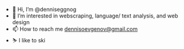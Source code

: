 - 👋 Hi, I’m @denniseggnog
- 👀 I’m interested in webscraping, language/ text analysis, and web design
- 📫 How to reach me dennisoevgenov@gmail.com
- ⛷ I like to ski


